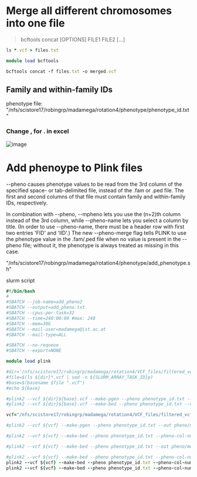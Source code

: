 # Merge all different chromosomes into one file

> bcftools concat [OPTIONS] FILE1 FILE2 […​]

```ruby
ls *.vcf > files.txt

module load bcftools

bcftools concat -f files.txt -o merged.vcf
```
## Family and within-family IDs

phenotype file: "/nfs/scistore17/robingrp/madamega/rotation4/phenotype/phenotype_id.txt"

### Change , for . in excel

![image](https://github.com/sarabi98/rotation4_GWAS/assets/94226596/7553f5f4-6e82-4ba2-adb3-ccb9d286f612)

# Add phenoype to Plink files

--pheno causes phenotype values to be read from the 3rd column of the specified space- or tab-delimited file, instead of the .fam or .ped file. The first and second columns of that file must contain family and within-family IDs, respectively.

In combination with --pheno, --mpheno lets you use the (n+2)th column instead of the 3rd column, while --pheno-name lets you select a column by title. (In order to use --pheno-name, there must be a header row with first two entries 'FID' and 'IID'.) The new --pheno-merge flag tells PLINK to use the phenotype value in the .fam/.ped file when no value is present in the --pheno file; without it, the phenotype is always treated as missing in this case.

"/nfs/scistore17/robingrp/madamega/rotation4/phenotype/add_phenotype.sh"

slurm script

``` ruby
#!/bin/bash
#
#SBATCH --job-name=add_pheno2
#SBATCH --output=add_pheno.txt
#SBATCH --cpus-per-task=32
#SBATCH --time=240:00:00 #max: 240
#SBATCH --mem=30G
#SBATCH --mail-user=madamega@ist.ac.at
#SBATCH --mail-type=ALL

#SBATCH --no-requeue
#SBATCH --export=NONE

module load plink

#dir='/nfs/scistore17/robingrp/madamega/rotation4/VCF_files/filtered_vcf/'
#file=$(ls ${dir}*.vcf | sed -n ${SLURM_ARRAY_TASK_ID}p)
#base=$(basename $file ".vcf")
#echo ${base}

#plink2 --vcf ${dir}${base}.vcf --make-pgen --pheno phenotype_id.txt --out pheno/pheno_plink_${base} #psam,pgen,pvar files
#plink2 --vcf ${dir}${base}.vcf --make-bed --pheno phenotype_id.txt --out pheno/plink_${base}

vcf="/nfs/scistore17/robingrp/madamega/rotation4/VCF_files/filtered_vcf/merged.vcf"

#plink2 --vcf ${vcf} --make-pgen --pheno phenotype_id.txt --out pheno/merged/pheno_plink #psam,pgen,pvar files

#plink2 --vcf ${vcf} --make-bed --pheno phenotype_id.txt --pheno-col-nums 3,4,5,6 --out pheno/merged/allPheno #same as red

#plink2 --vcf ${vcf} --make-bed --pheno phenotype_id.txt --out pheno/merged/plink_red

#plink2 --vcf ${vcf} --make-bed --pheno phenotype_id.txt --pheno-col-nums 4 --out pheno/merged/plink_yellow
plink2 --vcf ${vcf} --make-bed --pheno phenotype_id.txt --pheno-col-nums 5 --out pheno/merged/plink_venation
plink2 --vcf ${vcf} --make-bed --pheno phenotype_id.txt --pheno-col-nums 6 --out pheno/merged/plink_class
```
